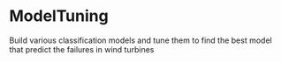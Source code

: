 # ModelTuning
Build various classification models and tune them to find the best model that predict the failures in wind turbines
